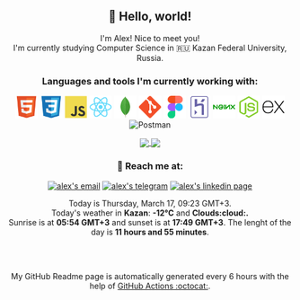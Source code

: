 <div page align="center">
  <h2>👋 Hello, world!</h2>
  <p>
    I'm Alex! Nice to meet you! <br />
    I'm currently studying Computer Science in 🇷🇺 Kazan Federal University,
    Russia.
  </p>
  <h3>Languages and tools I'm currently working with:</h3>
  <p>
    <img
      alt="HTML"
      width="40px"
      src="https://raw.githubusercontent.com/devicons/devicon/master/icons/html5/html5-original.svg"
    />
    <img
      alt="CSS"
      width="40px"
      src="https://raw.githubusercontent.com/devicons/devicon/master/icons/css3/css3-original.svg"
    />
    <img
      alt="JavaScript"
      width="40px"
      src="https://raw.githubusercontent.com/devicons/devicon/master/icons/javascript/javascript-original.svg"
    />
    <img
      alt="React"
      width="40px"
      src="https://raw.githubusercontent.com/devicons/devicon/master/icons/react/react-original.svg"
    />
    <img
      alt="Mongo"
      width="40px"
      src="https://raw.githubusercontent.com/devicons/devicon/master/icons/mongodb/mongodb-original.svg"
    />
    <img
      alt="Git"
      width="40px"
      src="https://raw.githubusercontent.com/devicons/devicon/master/icons/git/git-original.svg"
    />
    <img
      alt="Figma"
      width="40px"
      src="https://raw.githubusercontent.com/devicons/devicon/master/icons/figma/figma-original.svg"
    />
    <img
      alt="Heroku"
      width="40px"
      src="https://raw.githubusercontent.com/devicons/devicon/master/icons/heroku/heroku-original.svg"
    />
    <img
      alt="Nginx"
      width="40px"
      src="https://raw.githubusercontent.com/devicons/devicon/master/icons/nginx/nginx-original.svg"
    />
    <img
      alt="Nodejs"
      width="40px"
      src="https://raw.githubusercontent.com/devicons/devicon/master/icons/nodejs/nodejs-original.svg"
    />
    <img
      alt="Express"
      width="40px"
      src="https://raw.githubusercontent.com/devicons/devicon/master/icons/express/express-original.svg"
    />
    <img
      alt="Postman"
      width="40px"
      src="https://logowiki.net/uploads/logo/p/postman.svg"
    />
  </p>

  <div class="github-stats">
    <a href="https://github.com/vakhitovalex" target="_blank">
      <img
        align="center"
        height="135px"
        src="https://github-readme-stats.vercel.app/api/top-langs/?username=vakhitovalex&layout=compact&bg_color=0,f2fcfe,1c92d2&title_color=383535&text_color=383535"
      />
    </a>
    <a href="https://github.com/vakhitovalex" target="_blank">
      <img
        align="center"
        height="135px"
        src="https://github-readme-stats.vercel.app/api?username=vakhitovalex&count_private=true&show_icons=true&bg_color=0,1c92d2,f2fcfe&title_color=383535&text_color=383535&hide=stars,issues,contribs&icon_color=383535"
      />
    </a>
    <br />
  </div>

  <h3>📱 Reach me at:</h3>
  <p>
    <a href="mailto:vakhitovalex@gmail.com" target="_blank"
      ><img
        src="https://upload.wikimedia.org/wikipedia/commons/7/7e/Gmail_icon_%282020%29.svg"
        alt="alex's email"
        height="30"
        width="40"
    /></a>
    <a href="https://t.me/vakhal" target="_blank"
      ><img
        src="https://upload.wikimedia.org/wikipedia/commons/8/82/Telegram_logo.svg"
        alt="alex's telegram"
        height="30"
        width="40"
    /></a>
    <a href="https://linkedin.com/in/alex-vakhitov" target="_blank"
      ><img
        src="https://content.linkedin.com/content/dam/me/business/en-us/amp/brand-site/v2/bg/LI-Bug.svg.original.svg"
        alt="alex's linkedin page"
        height="30"
        width="40"
    /></a>
  </p>

  <p>
    Today is Thursday, March 17, 09:23 GMT+3. <br />Today's weather in <b>Kazan</b>:
    <b>-12°C</b> and
    <b>Clouds:cloud:.</b> <br />Sunrise is at
    <b>05:54 GMT+3</b> and sunset is at <b>17:49 GMT+3</b
    >. The lenght of the day is
    <b>11 hours and 55 minutes</b>.
  </p>
  <br />
  <!-- <p>What I recenlty listened in Spotify to focus on my tasks:</p>
  <div>
    <a align="center" href="https://spotify.com/">
      <img
        src=""
        alt="song cover"
        title=" by "
      />
    </a>
    <a align="center" href="https://spotify.com/">
      <img
        src=""
        alt="song cover"
        title=" by "
      />
    </a>
    <a align="center" href="https://spotify.com/">
      <img
        src=""
        alt="song cover"
        title=" by "
      />
    </a>
  </div> -->
  <br />
  <p>
    My GitHub Readme page is automatically generated every 6 hours with the help
    of
    <a href="https://github.com/features/actions" target="_blank">
      GitHub Actions :octocat:</a
    >.
  </p>
</div>
